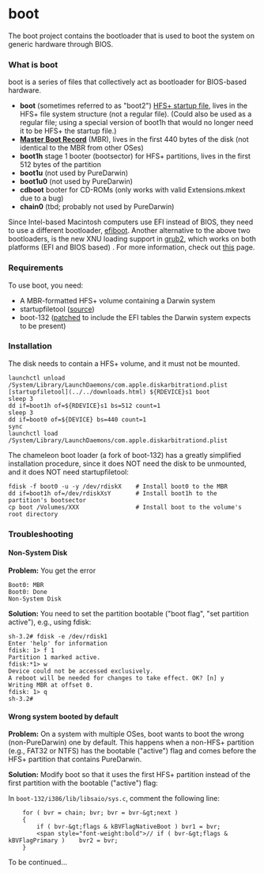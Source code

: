 boot
====
The boot project contains the bootloader that is used to boot the system on generic hardware through BIOS. 

### What is boot
boot is a series of files that collectively act as bootloader for BIOS-based hardware.

-   **boot** (sometimes referred to as "boot2") [HFS+ startup file](http://developer.apple.com/technotes/tn/tn1150.html#StartupFile), lives in the HFS+ file system structure (not a regular file). (Could also be used as a regular file; using a special version of boot1h that would no longer need it to be HFS+ the startup file.)
-   **[Master Boot Record](http://en.wikipedia.org/wiki/Master_boot_record)** (MBR), lives in the first 440 bytes of the disk (not identical to the MBR from other OSes)
-   **boot1h** stage 1 booter (bootsector) for HFS+ partitions, lives in the first 512 bytes of the partition
-   **boot1u** (not used by PureDarwin)
-   **boot1u0** (not used by PureDarwin)
-   **cdboot** booter for CD-ROMs (only works with valid Extensions.mkext due to a bug)
-   **chain0** (tbd; probably not used by PureDarwin)

Since Intel-based Macintosh computers use EFI instead of BIOS, they need to use a different bootloader, [efiboot](https://github.com/PureDarwin/PureDarwin/wiki/efiboot).
Another alternative to the above two bootloaders, is the new XNU loading support in [grub2](http://www.gnu.org/software/grub/grub-2.en.html), which works on both platforms (EFI and BIOS based) . For more information, check out [this](http://grub.enbug.org/XNUSupport) page.

### Requirements

To use boot, you need:

-   A MBR-formatted HFS+ volume containing a Darwin system
-   startupfiletool ([source](http://www.opensource.apple.com/darwinsource/projects/other/DarwinTools-1/))
-   boot-132 ([patched](http://tgwbd.org/darwin/boot.html) to include the EFI tables the Darwin system expects to be present)

### Installation

The disk needs to contain a HFS+ volume, and it must not be mounted.

```
launchctl unload /System/Library/LaunchDaemons/com.apple.diskarbitrationd.plist
[startupfiletool](../../downloads.html) ${RDEVICE}s1 boot
sleep 3
dd if=boot1h of=${RDEVICE}s1 bs=512 count=1
sleep 3
dd if=boot0 of=${DEVICE} bs=440 count=1
sync
launchctl load /System/Library/LaunchDaemons/com.apple.diskarbitrationd.plist
````

The chameleon boot loader (a fork of boot-132) has a greatly simplified installation procedure, since it does NOT need the disk to be unmounted, and it does NOT need startupfiletool:

```
fdisk -f boot0 -u -y /dev/rdiskX    # Install boot0 to the MBR
dd if=boot1h of=/dev/rdiskXsY       # Install boot1h to the partition's bootsector
cp boot /Volumes/XXX                # Install boot to the volume's root directory
```

### Troubleshooting

#### Non-System Disk

**Problem:** You get the error
```
Boot0: MBR
Boot0: Done
Non-System Disk
```
**Solution:** You need to set the partition bootable ("boot flag", "set partition active"), e.g., using fdisk:

```
sh-3.2# fdisk -e /dev/rdisk1
Enter 'help' for information
fdisk: 1> f 1
Partition 1 marked active.
fdisk:*1> w
Device could not be accessed exclusively.
A reboot will be needed for changes to take effect. OK? [n] y
Writing MBR at offset 0.
fdisk: 1> q
sh-3.2# 
```

#### Wrong system booted by default

**Problem:** On a system with multiple OSes, boot wants to boot the wrong (non-PureDarwin) one by default. This happens when a non-HFS+ partition (e.g., FAT32 or NTFS) has the bootable ("active") flag and comes before the HFS+ partition that contains PureDarwin.

**Solution:** Modify boot so that it uses the first HFS+ partition instead of the first partition with the bootable ("active") flag:

In `boot-132/i386/lib/libsaio/sys.c`, comment the following line:

```
    for ( bvr = chain; bvr; bvr = bvr-&gt;next ) 
    { 
        if ( bvr-&gt;flags & kBVFlagNativeBoot ) bvr1 = bvr; 
        <span style="font-weight:bold">// if ( bvr-&gt;flags & kBVFlagPrimary )    bvr2 = bvr; 
    }
```

To be continued...